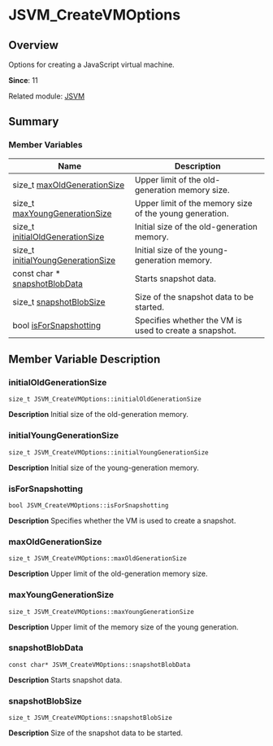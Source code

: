 # JSVM_CreateVMOptions


## Overview

Options for creating a JavaScript virtual machine.

**Since**: 11

Related module: [JSVM](_j_s_v_m.md)


## Summary


### Member Variables

| Name| Description| 
| -------- | -------- |
| size_t [maxOldGenerationSize](#maxoldgenerationsize) | Upper limit of the old-generation memory size. | 
| size_t [maxYoungGenerationSize](#maxyounggenerationsize) | Upper limit of the memory size of the young generation. | 
| size_t [initialOldGenerationSize](#initialoldgenerationsize) | Initial size of the old-generation memory. | 
| size_t [initialYoungGenerationSize](#initialyounggenerationsize) | Initial size of the young-generation memory. | 
| const char \* [snapshotBlobData](#snapshotblobdata) | Starts snapshot data. | 
| size_t [snapshotBlobSize](#snapshotblobsize) | Size of the snapshot data to be started. | 
| bool [isForSnapshotting](#isforsnapshotting) | Specifies whether the VM is used to create a snapshot. | 


## Member Variable Description


### initialOldGenerationSize

```
size_t JSVM_CreateVMOptions::initialOldGenerationSize
```
**Description**
Initial size of the old-generation memory.


### initialYoungGenerationSize

```
size_t JSVM_CreateVMOptions::initialYoungGenerationSize
```
**Description**
Initial size of the young-generation memory.


### isForSnapshotting

```
bool JSVM_CreateVMOptions::isForSnapshotting
```
**Description**
Specifies whether the VM is used to create a snapshot.


### maxOldGenerationSize

```
size_t JSVM_CreateVMOptions::maxOldGenerationSize
```
**Description**
Upper limit of the old-generation memory size.


### maxYoungGenerationSize

```
size_t JSVM_CreateVMOptions::maxYoungGenerationSize
```
**Description**
Upper limit of the memory size of the young generation.


### snapshotBlobData

```
const char* JSVM_CreateVMOptions::snapshotBlobData
```
**Description**
Starts snapshot data.


### snapshotBlobSize

```
size_t JSVM_CreateVMOptions::snapshotBlobSize
```
**Description**
Size of the snapshot data to be started.
